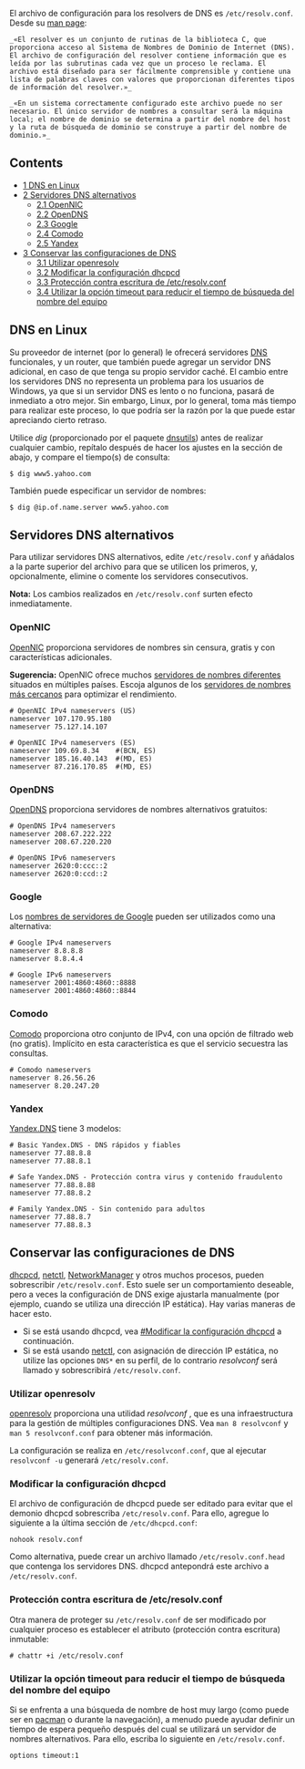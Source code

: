 El archivo de configuración para los resolvers de DNS es `/etc/resolv.conf`. Desde su [man page](http://www.kernel.org/doc/man-pages/online/pages/man5/resolv.conf.5.html):

	_«El resolver es un conjunto de rutinas de la biblioteca C, que proporciona acceso al Sistema de Nombres de Dominio de Internet (DNS). El archivo de configuración del resolver contiene información que es leída por las subrutinas cada vez que un proceso le reclama. El archivo está diseñado para ser fácilmente comprensible y contiene una lista de palabras claves con valores que proporcionan diferentes tipos de información del resolver.»_

	_«En un sistema correctamente configurado este archivo puede no ser necesario. El único servidor de nombres a consultar será la máquina local; el nombre de dominio se determina a partir del nombre del host y la ruta de búsqueda de dominio se construye a partir del nombre de dominio.»_

## Contents

*   [1 DNS en Linux](#DNS_en_Linux)
*   [2 Servidores DNS alternativos](#Servidores_DNS_alternativos)
    *   [2.1 OpenNIC](#OpenNIC)
    *   [2.2 OpenDNS](#OpenDNS)
    *   [2.3 Google](#Google)
    *   [2.4 Comodo](#Comodo)
    *   [2.5 Yandex](#Yandex)
*   [3 Conservar las configuraciones de DNS](#Conservar_las_configuraciones_de_DNS)
    *   [3.1 Utilizar openresolv](#Utilizar_openresolv)
    *   [3.2 Modificar la configuración dhcpcd](#Modificar_la_configuraci.C3.B3n_dhcpcd)
    *   [3.3 Protección contra escritura de /etc/resolv.conf](#Protecci.C3.B3n_contra_escritura_de_.2Fetc.2Fresolv.conf)
    *   [3.4 Utilizar la opción timeout para reducir el tiempo de búsqueda del nombre del equipo](#Utilizar_la_opci.C3.B3n_timeout_para_reducir_el_tiempo_de_b.C3.BAsqueda_del_nombre_del_equipo)

## DNS en Linux

Su proveedor de internet (por lo general) le ofrecerá servidores [DNS](https://en.wikipedia.org/wiki/es:Domain_Name_System "wikipedia:es:Domain Name System") funcionales, y un router, que también puede agregar un servidor DNS adicional, en caso de que tenga su propio servidor caché. El cambio entre los servidores DNS no representa un problema para los usuarios de Windows, ya que si un servidor DNS es lento o no funciona, pasará de inmediato a otro mejor. Sin embargo, Linux, por lo general, toma más tiempo para realizar este proceso, lo que podría ser la razón por la que puede estar apreciando cierto retraso.

Utilice _dig_ (proporcionado por el paquete [dnsutils](https://www.archlinux.org/packages/?name=dnsutils)) antes de realizar cualquier cambio, repítalo después de hacer los ajustes en la sección de abajo, y compare el tiempo(s) de consulta:

```
$ dig www5.yahoo.com

```

También puede especificar un servidor de nombres:

```
$ dig @ip.of.name.server www5.yahoo.com

```

## Servidores DNS alternativos

Para utilizar servidores DNS alternativos, edite `/etc/resolv.conf` y añádalos a la parte superior del archivo para que se utilicen los primeros, y, opcionalmente, elimine o comente los servidores consecutivos.

**Nota:** Los cambios realizados en `/etc/resolv.conf` surten efecto inmediatamente.

### OpenNIC

[OpenNIC](http://www.opennicproject.org/) proporciona servidores de nombres sin censura, gratis y con características adicionales.

**Sugerencia:** OpenNIC ofrece muchos [servidores de nombres diferentes](http://wiki.opennicproject.org/Tier2) situados en múltiples países. Escoja algunos de los [servidores de nombres más cercanos](http://www.opennicproject.org/nearest-servers/) para optimizar el rendimiento.

```
# OpenNIC IPv4 nameservers (US)
nameserver 107.170.95.180
nameserver 75.127.14.107

```

```
# OpenNIC IPv4 nameservers (ES)
nameserver 109.69.8.34    #(BCN, ES)
nameserver 185.16.40.143  #(MD, ES)
nameserver 87.216.170.85  #(MD, ES) 

```

### OpenDNS

[OpenDNS](https://opendns.com) proporciona servidores de nombres alternativos gratuitos:

```
# OpenDNS IPv4 nameservers
nameserver 208.67.222.222
nameserver 208.67.220.220

```

```
# OpenDNS IPv6 nameservers
nameserver 2620:0:ccc::2
nameserver 2620:0:ccd::2

```

### Google

Los [nombres de servidores de Google](https://developers.google.com/speed/public-dns/) pueden ser utilizados como una alternativa:

```
# Google IPv4 nameservers
nameserver 8.8.8.8
nameserver 8.8.4.4

```

```
# Google IPv6 nameservers
nameserver 2001:4860:4860::8888
nameserver 2001:4860:4860::8844

```

### Comodo

[Comodo](http://securedns.dnsbycomodo.com/) proporciona otro conjunto de IPv4, con una opción de filtrado web (no gratis). Implícito en esta característica es que el servicio secuestra las consultas.

```
# Comodo nameservers 
nameserver 8.26.56.26 
nameserver 8.20.247.20

```

### Yandex

[Yandex.DNS](http://dns.yandex.ru/) tiene 3 modelos:

```
# Basic Yandex.DNS - DNS rápidos y fiables
nameserver 77.88.8.8
nameserver 77.88.8.1

```

```
# Safe Yandex.DNS - Protección contra virus y contenido fraudulento
nameserver 77.88.8.88
nameserver 77.88.8.2

```

```
# Family Yandex.DNS - Sin contenido para adultos
nameserver 77.88.8.7
nameserver 77.88.8.3

```

## Conservar las configuraciones de DNS

[dhcpcd](/index.php/Dhcpcd "Dhcpcd"), [netctl](/index.php/Netctl_(Espa%C3%B1ol) "Netctl (Español)"), [NetworkManager](/index.php/NetworkManager_(Espa%C3%B1ol) "NetworkManager (Español)") y otros muchos procesos, pueden sobrescribir `/etc/resolv.conf`. Esto suele ser un comportamiento deseable, pero a veces la configuración de DNS exige ajustarla manualmente (por ejemplo, cuando se utiliza una dirección IP estática). Hay varias maneras de hacer esto.

*   Si se está usando dhcpcd, vea [#Modificar la configuración dhcpcd](#Modificar_la_configuraci.C3.B3n_dhcpcd) a continuación.
*   Si se está usando [netctl](/index.php/Netctl_(Espa%C3%B1ol) "Netctl (Español)"), con asignación de dirección IP estática, no utilize las opciones `DNS*` en su perfil, de lo contrario _resolvconf_ será llamado y sobrescribirá `/etc/resolv.conf`.

### Utilizar openresolv

[openresolv](https://www.archlinux.org/packages/?name=openresolv) proporciona una utilidad _resolvconf_ , que es una infraestructura para la gestión de múltiples configuraciones DNS. Vea `man 8 resolvconf` y `man 5 resolvconf.conf` para obtener más información.

La configuración se realiza en `/etc/resolvconf.conf`, que al ejecutar `resolvconf -u` generará `/etc/resolv.conf`.

### Modificar la configuración dhcpcd

El archivo de configuración de dhcpcd puede ser editado para evitar que el demonio dhcpcd sobrescriba `/etc/resolv.conf`. Para ello, agregue lo siguiente a la última sección de `/etc/dhcpcd.conf`:

```
nohook resolv.conf

```

Como alternativa, puede crear un archivo llamado `/etc/resolv.conf.head` que contenga los servidores DNS. dhcpcd antepondrá este archivo a `/etc/resolv.conf`.

### Protección contra escritura de /etc/resolv.conf

Otra manera de proteger su `/etc/resolv.conf` de ser modificado por cualquier proceso es establecer el atributo (protección contra escritura) inmutable:

```
# chattr +i /etc/resolv.conf

```

### Utilizar la opción timeout para reducir el tiempo de búsqueda del nombre del equipo

Si se enfrenta a una búsqueda de nombre de host muy largo (como puede ser en [pacman](/index.php/Pacman_(Espa%C3%B1ol) "Pacman (Español)") o durante la navegación), a menudo puede ayudar definir un tiempo de espera pequeño después del cual se utilizará un servidor de nombres alternativos. Para ello, escriba lo siguiente en `/etc/resolv.conf`.

```
options timeout:1

```